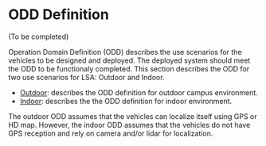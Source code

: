 # ODD Definition

(To be completed)

Operation Domain Definition (ODD) describes the use scenarios for the vehicles to be designed and deployed. The deployed system should meet the ODD to be functionaly completed. This section describes the ODD for two use scenarios for LSA: Outdoor and Indoor. 

- [Outdoor](outdoor/index.md): describes the ODD definition for outdoor campus environment.
- [Indoor](indoor/index.md): describes the the ODD definition for indoor environment.

The outdoor ODD assumes that the vehicles can localize itself using GPS or HD map. However, the indoor ODD assumes that the vehicles do not have GPS reception and rely on camera and/or lidar for localization.


